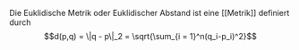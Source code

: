 Die Euklidische Metrik oder Euklidischer Abstand ist eine [[Metrik]] definiert durch
$$d(p,q) = \|q - p\|_2 = \sqrt{\sum_{i = 1}^n(q_i-p_i)^2}$$